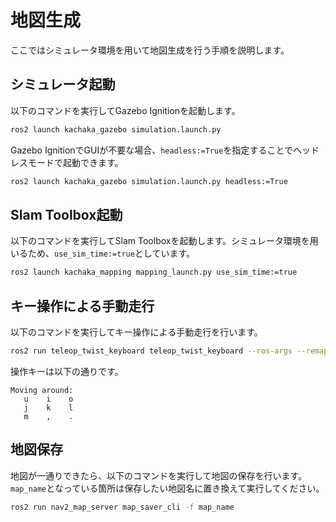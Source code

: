 # 地図生成

ここではシミュレータ環境を用いて地図生成を行う手順を説明します。

## シミュレータ起動

以下のコマンドを実行してGazebo Ignitionを起動します。

```bash
ros2 launch kachaka_gazebo simulation.launch.py
```

Gazebo IgnitionでGUIが不要な場合、`headless:=True`を指定することでヘッドレスモードで起動できます。

```bash
ros2 launch kachaka_gazebo simulation.launch.py headless:=True
```

## Slam Toolbox起動

以下のコマンドを実行してSlam Toolboxを起動します。シミュレータ環境を用いるため、`use_sim_time:=true`としています。

```bash
ros2 launch kachaka_mapping mapping_launch.py use_sim_time:=true
```

## キー操作による手動走行

以下のコマンドを実行してキー操作による手動走行を行います。

```bash
ros2 run teleop_twist_keyboard teleop_twist_keyboard --ros-args --remap cmd_vel:=/kachaka/manual_control/cmd_vel
```

操作キーは以下の通りです。

```plain
Moving around:
   u    i    o
   j    k    l
   m    ,    .
```

## 地図保存

地図が一通りできたら、以下のコマンドを実行して地図の保存を行います。`map_name`となっている箇所は保存したい地図名に置き換えて実行してください。

```bash
ros2 run nav2_map_server map_saver_cli -f map_name
```
